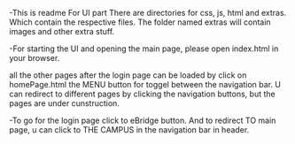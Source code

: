 -This is readme For UI part
     There are directories for css, js, html and extras.
     Which contain the respective files.
     The folder named extras will contain images and other extra stuff.


-For starting the UI and opening the main page, please open index.html in your browser.


all the other pages after the login page can be loaded by click on homePage.html the MENU button for toggel between the navigation bar.
U can redirect to different pages by clicking the navigation buttons, but the pages are under cunstruction.


-To go for the login page click to eBridge button.
 And to redirect TO main page, u can click to THE CAMPUS in the navigation bar in header.
